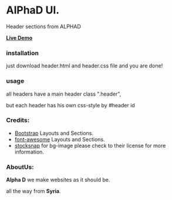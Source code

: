 # AlPhaD UI. 

Header sections from ALPHAD

[**Live Demo**]()
 
### installation 
just download header.html and header.css file and you are done!  

### usage
all headers have a main header class ".header",

but each header has his own css-style by #header id   

### Credits:
- [Bootstrap](https://getbootstrap.com) Layouts and Sections.
- [font-awesome](https://http://fontawesome.io) Layouts and Sections.
- [stocksnap](http://stocksnap.io/) for bg-image please check to their license for more information.

### AboutUs:
**Alpha D** we make websites as it should be.

all the way from **Syria**.
 